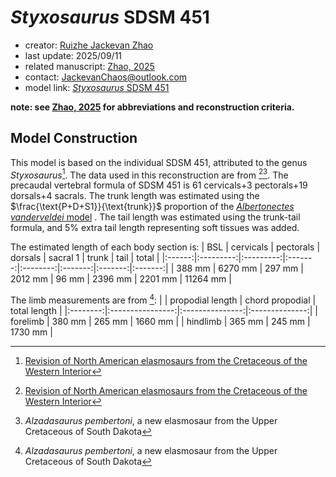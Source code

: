 # *Styxosaurus* SDSM 451

- creator: [Ruizhe Jackevan Zhao](https://orcid.org/0009-0001-4869-3008) 
- last update: 2025/09/11
- related manuscript: [Zhao, 2025](https://doi.org/10.1101/2024.02.15.578844)
- contact: JackevanChaos@outlook.com
- model link: [*Styxosaurus* SDSM 451](https://github.com/Pliosaurus-kevani/Mundus-Cyclus/blob/main/Plesiosauria/Styxosaurus%20SDSM%20451/Styxosaurus%20SDSM%20451.pdf)

**note: see [Zhao, 2025](https://doi.org/10.1101/2024.02.15.578844) for abbreviations and reconstruction criteria.**
## Model Construction

This model is based on the individual SDSM 451, attributed to the genus *Styxosaurus*[^1]. The data used in this reconstruction
are from [^1][^2]. The precaudal vertebral formula of SDSM 451 is 61 cervicals+3 pectorals+19 dorsals+4 sacrals. The trunk length was estimated using the $\frac{\text{P+D+S1}}{\text{trunk}}$ proportion of the [*Albertonectes vanderveldei* model](https://github.com/Pliosaurus-kevani/Mundus-Cyclus/tree/main/Plesiosauria/Albertonectes%20vanderveldei) .
The tail length was estimated using the trunk-tail formula, and 5%
extra tail length representing soft tissues was added.

The estimated length of each body section is:
| BSL    | cervicals | pectorals | dorsals | sacral 1 | trunk   | tail   | total   |
|:------:|:---------:|:---------:|:-------:|:--------:|:-------:|:-------:|:-------:|
| 388 mm | 6270 mm   | 297 mm    | 2012 mm | 96 mm    | 2396 mm | 2201 mm | 11264 mm |

The limb measurements are from [^2]:
|          | propodial length | chord propodial | total length   |
|:--------:|:----------------:|:---------------:|:--------------:|
| forelimb |  380 mm          | 265 mm          | 1660 mm |
| hindlimb | 365 mm           | 245 mm          | 1730 mm |


[^1]: [Revision of North American elasmosaurs from the Cretaceous of the Western Interior](https://www.researchgate.net/publication/40662805_Revision_of_North_American_elasmosaurs_from_the_Cretaceous_of_the_Western_Interior)
[^2]: *Alzadasaurus pembertoni*, a new elasmosaur from the Upper Cretaceous of South Dakota
